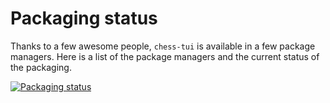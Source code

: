 # Packaging status

Thanks to a few awesome people, `chess-tui` is available in a few package managers. Here is a list of the package managers and the current status of the packaging.

[![Packaging status](https://repology.org/badge/vertical-allrepos/chess-tui.svg)](https://repology.org/project/chess-tui/versions)
